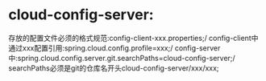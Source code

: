# cloud-config-server:
存放的配置文件必须的格式规范:config-client-xxx.properties;/
config-client中通过xxx配置引用:spring.cloud.config.profile=xxx;/
config-server中:spring.cloud.config.server.git.searchPaths=cloud-config-server;/
                searchPaths必须是git的仓库名开头cloud-config-server/xxx/xxx;
